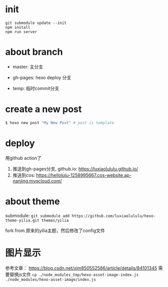 # init
```
git submodule update --init
npm install
npm run server
```
# about branch

- master: 主分支

- gh-pages: hexo deploy 分支

- temp: 临时commit分支

# create a new post

``` bash
$ hexo new post "My New Post" # post is template
```

# deploy
用github action了
1. 推送到gh-pages分支, github.io: https://luxiaolululu.github.io/
2. 推送到cos: https://hellolulu-1258995667.cos-website.ap-nanjing.myqcloud.com/

# about theme

submodule: `git submodule add https://github.com/luxiaolululu/hexo-theme-yilia.git themes/yilia`

fork from 原来的yilia主题，然后修改了config文件


# 图片显示
参考文章： https://blog.csdn.net/xjm850552586/article/details/84101345
需要替换js文件
`cp ./node_modules_tmp/hexo-asset-image-index.js ./node_modules/hexo-asset-image/index.js`
